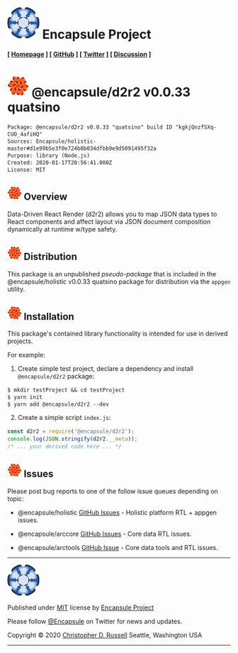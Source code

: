 # [![Encapsule Project](ASSETS/blue-burst-encapsule.io-icon-72x72.png "Encapsule Project")](https://encapsule.io) Encapsule Project

**[ [Homepage](https://encapsule.io "Encapsule Project Homepage...") ] [ [GitHub](https://github.com/Encapsule "Encapsule Project GitHub...") ] [ [Twitter](https://twitter.com/Encapsule "Encapsule Project Twitter...") ] [ [Discussion](https://groups.google.com/a/encapsule.io/forum/#!forum/holistic-app-platform-discussion-group "Holistic app platform discussion group...") ]**

# ![@encapsule/holistic](ASSETS/encapsule-holistic-48x48.png "@encapsule/holistic") @encapsule/d2r2 v0.0.33 quatsino

```
Package: @encapsule/d2r2 v0.0.33 "quatsino" build ID "kgkjQnzfSXq-CUO_4afiHQ"
Sources: Encapsule/holistic-master#d1e99b5e3f0e724b0b034dfbb9e9d5091495f32a
Purpose: library (Node.js)
Created: 2020-01-17T20:56:41.000Z
License: MIT
```

## ![@encapsule/holistic](ASSETS/encapsule-holistic-32x32.png "@encapsule/holistic") Overview

Data-Driven React Render (d2r2) allows you to map JSON data types to React components and affect layout via JSON document composition dynamically at runtime w/type safety.

## ![@encapsule/holistic](ASSETS/encapsule-holistic-32x32.png "@encapsule/holistic") Distribution

This package is an unpublished _pseudo-package_ that is included in the @encapsule/holistic v0.0.33 quatsino package for distribution via the `appgen` utility.

## ![@encapsule/holistic](ASSETS/encapsule-holistic-32x32.png "@encapsule/holistic") Installation

This package's contained library functionality is intended for use in derived projects.

For example:

1. Create simple test project, declare a dependency and install `@encapsule/d2r2` package:

```
$ mkdir testProject && cd testProject
$ yarn init
$ yarn add @encapsule/d2r2 --dev
```

2. Create a simple script `index.js`:

```JavaScript
const d2r2 = require('@encapsule/d2r2');
console.log(JSON.stringify(d2r2.__meta));
/* ... your derived code here ... */
```

## ![@encapsule/holistic](ASSETS/encapsule-holistic-32x32.png "@encapsule/holistic") Issues

Please post bug reports to one of the follow issue queues depending on topic:

- @encapsule/holistic [GitHub Issues](https://github.com/Encapsule/holistic/issues) - Holistic platform RTL + appgen issues.

- @encapsule/arccore [GitHub Issues](https://github.com/Encapsule/ARCcore/issues) - Core data RTL issues.

- @encapsule/arctools [GitHub Issue](https://github.com/Encapsule/ARCtools/issues) - Core data tools and RTL issues.

<hr>

[![Encapsule Project](ASSETS/blue-burst-encapsule.io-icon-72x72.png "Encapsule Project")](https://encapsule.io)

Published under [MIT](LICENSE) license by [Encapsule Project](https://encapsule.io)

Please follow [@Encapsule](https://twitter.com/encapsule) on Twitter for news and updates.

Copyright &copy; 2020 [Christopher D. Russell](https://github.com/ChrisRus) Seattle, Washington USA

<hr>